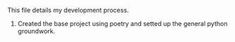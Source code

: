 This file details my development process.

1. Created the base project using poetry and setted up the general python groundwork.
